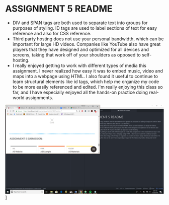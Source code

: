 # ASSIGNMENT 5 README
- DIV and SPAN tags are both used to separate text into groups for purposes of styling.
ID tags are used to label sections of text for easy reference and also for CSS reference.
- Third party hosting does not use your personal bandwidth, which can be important for large HD videos. Companies like YouTube also have great players that they have designed and optimized for all devices and screens, taking that work off of your shoulders as opposed to self-hosting.
- I really enjoyed getting to work with different types of media this assignment. I never realized how easy it was to embed music, video and maps into a webpage using HTML. I also found it useful to continue to learn structural elements like id tags, which help me organize my code to be more easily referenced and edited. I'm really enjoying this class so far, and I have especially enjoyed all the hands-on practice doing real-world assignments.

![IMAGE](./images/screenshot.png)]
